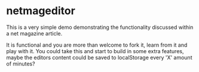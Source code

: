 # netmageditor

This is a very simple demo demonstrating the functionality discussed within a net magazine article. 

It is functional and you are more than welcome to fork it, learn from it and play with it. You could take this and start to build in some extra features, maybe the editors content could be saved to localStorage every 'X' amount of minutes?
